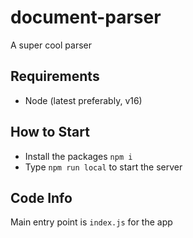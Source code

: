 # document-parser
A super cool parser

## Requirements
- Node (latest preferably, v16)

## How to Start
- Install the packages `npm i`
- Type `npm run local` to start the server

## Code Info
Main entry point is `index.js` for the app